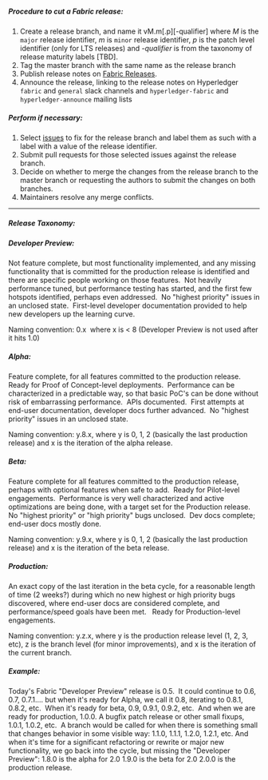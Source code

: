 ##### Procedure to cut a Fabric release:

1. Create a release branch, and name it vM.m\[.p\]\[-qualifier\] where _M_ is the ```major``` release identifier, _m_ is ```minor``` release identifier, _p_ is the patch level identifier (only for LTS releases) and _-qualifier_ is from the taxonomy of release maturity labels \[TBD\].
1. Tag the master branch with the same name as the release branch
1. Publish release notes on [Fabric Releases](https://github.com/hyperledger/fabric/wiki/Fabric-Releases).
1. Announce the release, linking to the release notes on Hyperledger ```fabric``` and ```general``` slack channels and ```hyperledger-fabric``` and ```hyperledger-announce``` mailing lists

##### Perform if necessary:

1. Select [issues](https://github.com/hyperledger/fabric/issues) to fix for the release branch and label them as such with a label with a value of the release identifier.
1. Submit pull requests for those selected issues against the release branch.
1. Decide on whether to merge the changes from the release branch to the master branch or requesting the authors to submit the changes on both branches. 
1. Maintainers resolve any merge conflicts.


___
##### Release Taxonomy:

##### Developer Preview:

Not feature complete, but most functionality implemented, and any missing functionality that is committed for the production release is identified and there are specific people working on those features.  Not heavily performance tuned, but performance testing has started, and the first few hotspots identified, perhaps even addressed.  No "highest priority" issues in an unclosed state.  First-level developer documentation provided to help new developers up the learning curve.

Naming convention: 0.x  where x is < 8 (Developer Preview is not used after it hits 1.0)

##### Alpha:

Feature complete, for all features committed to the production release.  Ready for Proof of Concept-level deployments.  Performance can be characterized in a predictable way, so that basic PoC's can be done without risk of embarrassing performance.  APIs documented.  First attempts at end-user documentation, developer docs further advanced.  No "highest priority" issues in an unclosed state.

Naming convention: y.8.x, where y is 0, 1, 2 (basically the last production release) and x is the iteration of the alpha release.

##### Beta:  

Feature complete for all features committed to the production release, perhaps with optional features when safe to add.  Ready for Pilot-level engagements.  Performance is very well characterized and active optimizations are being done, with a target set for the Production release.  No "highest priority" or "high priority" bugs unclosed.  Dev docs complete; end-user docs mostly done. 

Naming convention: y.9.x, where y is 0, 1, 2 (basically the last production release) and x is the iteration of the beta release.

##### Production:

An exact copy of the last iteration in the beta cycle, for a reasonable length of time (2 weeks?) during which no new highest or high priority bugs discovered, where end-user docs are considered complete, and performance/speed goals have been met.   Ready for Production-level engagements. 

Naming convention: y.z.x, where y is the production release level (1, 2, 3, etc), z is the branch level (for minor improvements), and x is the iteration of the current branch.


##### Example:

Today's Fabric "Developer Preview" release is 0.5.  It could continue to 0.6, 0.7, 0.7.1.... 
but when it's ready for Alpha, we call it 0.8, iterating to 0.8.1, 0.8.2, etc.  
When it's ready for beta, 0.9, 0.9.1, 0.9.2, etc.  
And when we are ready for production, 1.0.0. 
A bugfix patch release or other small fixups, 1.0.1, 1.0.2, etc.  
A branch would be called for when there is something small that changes behavior in some visible way: 1.1.0, 1.1.1, 1.2.0, 1.2.1, etc.
And when it's time for a significant refactoring or rewrite or major new functionality, we go back into the cycle, but missing the "Developer Preview":
1.8.0 is the alpha for 2.0
1.9.0 is the beta for 2.0
2.0.0 is the production release.
